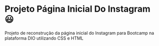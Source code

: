 # Projeto Página Inicial Do Instagram :smiley:



Projeto de reconstrução da página inicial do Instagram para Bootcamp na plataforma DIO utilizando CSS e HTML



